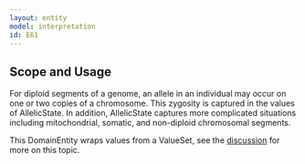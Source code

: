 ```yaml
---
layout: entity
model: interpretation
id: E61
---
```


Scope and Usage
---------------

For diploid segments of a genome, an allele in an individual may occur on one or two copies of a chromosome.  This zygosity is captured in the values of AllelicState.  In addition, AllelicState captures more complicated situations including mitochondrial, somatic, and non-diploid chromosomal segments.

This DomainEntity wraps values from a ValueSet, see the [discussion](../../../user/discussion/domain_entity.html) for more on this topic.

